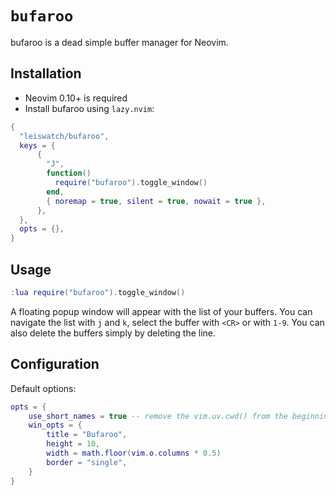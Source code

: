 # `bufaroo`
bufaroo is a dead simple buffer manager for Neovim.

## Installation
- Neovim 0.10+ is required
- Install bufaroo using `lazy.nvim`:
```lua
{
  "leiswatch/bufaroo",
  keys = {
      {
        "J",
        function()
          require("bufaroo").toggle_window()
        end,
        { noremap = true, silent = true, nowait = true },
      },
  },
  opts = {},
}
```

## Usage
```lua
:lua require("bufaroo").toggle_window()
```
A floating popup window will appear with the list of your buffers. You can navigate the list with `j` and `k`, select the buffer with `<CR>` or with `1-9`. You can also delete the buffers simply by deleting the line.

## Configuration
Default options:
```lua
opts = {
    use_short_names = true -- remove the vim.uv.cwd() from the beginning of the buffer name
    win_opts = {
        title = "Bufaroo",
        height = 10,
        width = math.floor(vim.o.columns * 0.5)
        border = "single",
    }
}
